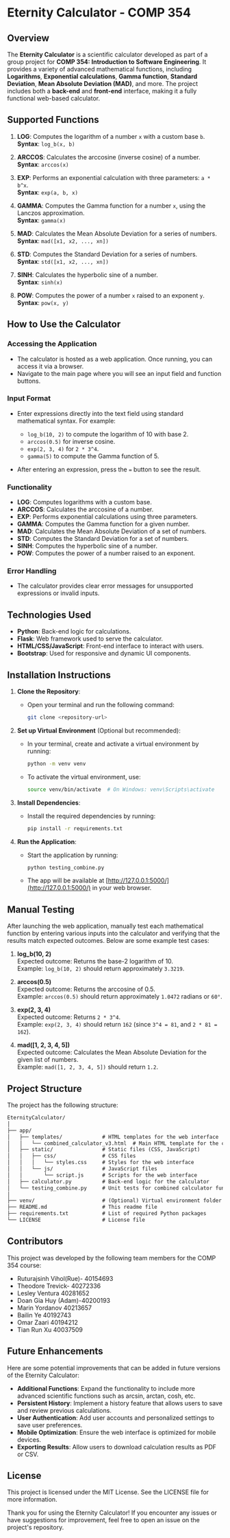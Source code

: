 # Eternity Calculator - COMP 354

## Overview

The **Eternity Calculator** is a scientific calculator developed as part of a group project for **COMP 354: Introduction to Software Engineering**. It provides a variety of advanced mathematical functions, including **Logarithms**, **Exponential calculations**, **Gamma function**, **Standard Deviation**, **Mean Absolute Deviation (MAD)**, and more. The project includes both a **back-end** and **front-end** interface, making it a fully functional web-based calculator.

## Supported Functions

1. **LOG**: Computes the logarithm of a number `x` with a custom base `b`.  
   **Syntax**: `log_b(x, b)`

2. **ARCCOS**: Calculates the arccosine (inverse cosine) of a number.  
   **Syntax**: `arccos(x)`

3. **EXP**: Performs an exponential calculation with three parameters: `a * b^x`.  
   **Syntax**: `exp(a, b, x)`

4. **GAMMA**: Computes the Gamma function for a number `x`, using the Lanczos approximation.  
   **Syntax**: `gamma(x)`

5. **MAD**: Calculates the Mean Absolute Deviation for a series of numbers.  
   **Syntax**: `mad([x1, x2, ..., xn])`

6. **STD**: Computes the Standard Deviation for a series of numbers.  
   **Syntax**: `std([x1, x2, ..., xn])`

7. **SINH**: Calculates the hyperbolic sine of a number.  
   **Syntax**: `sinh(x)`

8. **POW**: Computes the power of a number `x` raised to an exponent `y`.  
   **Syntax**: `pow(x, y)`

## How to Use the Calculator

### Accessing the Application

- The calculator is hosted as a web application. Once running, you can access it via a browser. 
- Navigate to the main page where you will see an input field and function buttons.

### Input Format

- Enter expressions directly into the text field using standard mathematical syntax. For example:
  - `log_b(10, 2)` to compute the logarithm of 10 with base 2.  
  - `arccos(0.5)` for inverse cosine.  
  - `exp(2, 3, 4)` for `2 * 3^4`.  
  - `gamma(5)` to compute the Gamma function of 5.

- After entering an expression, press the `=` button to see the result.

### Functionality

- **LOG**: Computes logarithms with a custom base.
- **ARCCOS**: Calculates the arccosine of a number.
- **EXP**: Performs exponential calculations using three parameters.
- **GAMMA**: Computes the Gamma function for a given number.
- **MAD**: Calculates the Mean Absolute Deviation of a set of numbers.
- **STD**: Computes the Standard Deviation for a set of numbers.
- **SINH**: Computes the hyperbolic sine of a number.
- **POW**: Computes the power of a number raised to an exponent.

### Error Handling

- The calculator provides clear error messages for unsupported expressions or invalid inputs.

## Technologies Used

- **Python**: Back-end logic for calculations.
- **Flask**: Web framework used to serve the calculator.
- **HTML/CSS/JavaScript**: Front-end interface to interact with users.
- **Bootstrap**: Used for responsive and dynamic UI components.

## Installation Instructions

1. **Clone the Repository**:
   - Open your terminal and run the following command:
     ```bash
     git clone <repository-url>
     ```

2. **Set up Virtual Environment** (Optional but recommended):
   - In your terminal, create and activate a virtual environment by running:
     ```bash
     python -m venv venv
     ```
   - To activate the virtual environment, use:
     ```bash
     source venv/bin/activate  # On Windows: venv\Scripts\activate
     ```

3. **Install Dependencies**:
   - Install the required dependencies by running:
     ```bash
     pip install -r requirements.txt
     ```

4. **Run the Application**:
   - Start the application by running:
     ```bash
     python testing_combine.py
     ```

   - The app will be available at [http://127.0.0.1:5000/](http://127.0.0.1:5000/) in your web browser.
  
## Manual Testing

After launching the web application, manually test each mathematical function by entering various inputs into the calculator and verifying that the results match expected outcomes. Below are some example test cases:

1. **log_b(10, 2)**  
   Expected outcome: Returns the base-2 logarithm of 10.  
   Example: `log_b(10, 2)` should return approximately `3.3219`.

2. **arccos(0.5)**  
   Expected outcome: Returns the arccosine of 0.5.  
   Example: `arccos(0.5)` should return approximately `1.0472` radians or `60°`.

3. **exp(2, 3, 4)**  
   Expected outcome: Returns `2 * 3^4`.  
   Example: `exp(2, 3, 4)` should return `162` (since `3^4 = 81`, and `2 * 81 = 162`).

4. **mad([1, 2, 3, 4, 5])**  
   Expected outcome: Calculates the Mean Absolute Deviation for the given list of numbers.  
   Example: `mad([1, 2, 3, 4, 5])` should return `1.2`.


## Project Structure

The project has the following structure:


```md
EternityCalculator/
│
├── app/
│   ├── templates/             # HTML templates for the web interface
│   │   └── combined_calculator_v3.html  # Main HTML template for the calculator
│   ├── static/                # Static files (CSS, JavaScript)
│   │   ├── css/               # CSS files
│   │   │   └── styles.css     # Styles for the web interface
│   │   └── js/                # JavaScript files
│   │       └── script.js      # Scripts for the web interface
│   ├── calculator.py          # Back-end logic for the calculator
│   └── testing_combine.py     # Unit tests for combined calculator functionality
│
├── venv/                      # (Optional) Virtual environment folder
├── README.md                  # This readme file
├── requirements.txt           # List of required Python packages
└── LICENSE                    # License file
```

## Contributors

This project was developed by the following team members for the COMP 354 course:

- Ruturajsinh Vihol(Rue)- 40154693
- Theodore Trevick- 40272336
- Lesley Ventura 40281652
- Doan Gia Huy (Adam)-40200193
- Marin Yordanov 40213657
- Bailin Ye 40192743
- Omar Zaari 40194212
- Tian Run Xu 40037509


## Future Enhancements

Here are some potential improvements that can be added in future versions of the Eternity Calculator:

- **Additional Functions**: Expand the functionality to include more advanced scientific functions such as arcsin, arctan, cosh, etc.
- **Persistent History**: Implement a history feature that allows users to save and review previous calculations.
- **User Authentication**: Add user accounts and personalized settings to save user preferences.
- **Mobile Optimization**: Ensure the web interface is optimized for mobile devices.
- **Exporting Results**: Allow users to download calculation results as PDF or CSV.

## License

This project is licensed under the MIT License. See the LICENSE file for more information.

Thank you for using the Eternity Calculator! If you encounter any issues or have suggestions for improvement, feel free to open an issue on the project's repository.
